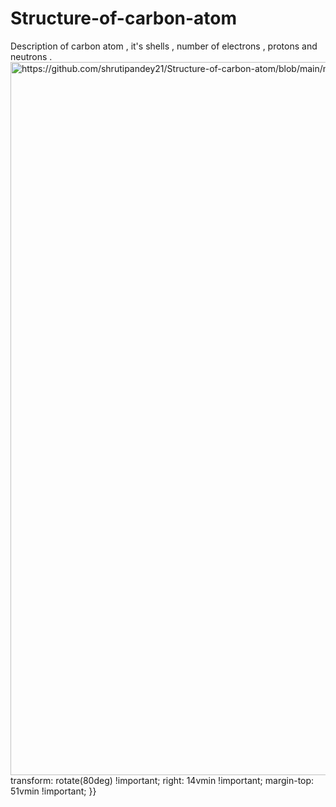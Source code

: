 # Structure-of-carbon-atom
Description of carbon atom , it's shells , number of electrons , protons and neutrons .
<img width="1141" alt="https://github.com/shrutipandey21/Structure-of-carbon-atom/blob/main/model.jpg">
	transform: rotate(80deg) !important;
	right: 14vmin !important;
	margin-top: 51vmin !important;
}}
